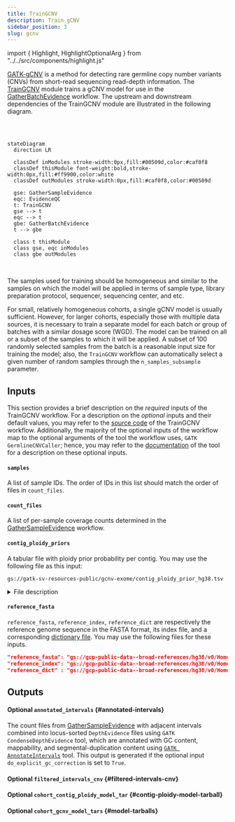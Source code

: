 ```yaml
---
title: TrainGCNV
description: Train gCNV
sidebar_position: 3
slug: gcnv
---
```


import { Highlight, HighlightOptionalArg } from "../../src/components/highlight.js"

[GATK-gCNV](https://www.nature.com/articles/s41588-023-01449-0)
is a method for detecting rare germline copy number variants (CNVs)
from short-read sequencing read-depth information.
The [TrainGCNV](https://github.com/broadinstitute/gatk-sv/blob/main/wdl/TrainGCNV.wdl)
module trains a gCNV model for use in the [GatherBatchEvidence](./gbe) workflow. 
The upstream and downstream dependencies of the TrainGCNV module are illustrated in the following diagram. 

<br/>

```mermaid

stateDiagram
  direction LR
  
  classDef inModules stroke-width:0px,fill:#00509d,color:#caf0f8
  classDef thisModule font-weight:bold,stroke-width:0px,fill:#ff9900,color:white
  classDef outModules stroke-width:0px,fill:#caf0f8,color:#00509d

  gse: GatherSampleEvidence
  eqc: EvidenceQC
  t: TrainGCNV
  gse --> t
  eqc --> t
  gbe: GatherBatchEvidence
  t --> gbe 
  
  class t thisModule
  class gse, eqc inModules
  class gbe outModules
```

<br/>


The samples used for training should be homogeneous and similar 
to the samples on which the model will be applied in terms of sample type, 
library preparation protocol, sequencer, sequencing center, and etc.


For small, relatively homogeneous cohorts, a single gCNV model is usually sufficient. 
However, for larger cohorts, especially those with multiple data sources, 
it is necessary to train a separate model for each batch or group of batches 
with a similar dosage score (WGD). 
The model can be trained on all or a subset of the samples to which it will be applied. 
A subset of 100 randomly selected samples from the batch is a reasonable 
input size for training the model; also, the `TrainGCNV` workflow can automatically select 
a given number of random samples through the `n_samples_subsample` parameter.


## Inputs

This section provides a brief description on the _required_ inputs of the TrainGCNV workflow.
For a description on the _optional_ inputs and their default values, you may refer to the 
[source code](https://github.com/broadinstitute/gatk-sv/blob/main/wdl/TrainGCNV.wdl) of the TrainGCNV workflow.
Additionally, the majority of the optional inputs of the workflow map to the optional arguments of the 
tool the workflow uses, `GATK GermlineCNVCaller`; hence, you may refer to the 
[documentation](https://gatk.broadinstitute.org/hc/en-us/articles/360040097712-GermlineCNVCaller) 
of the tool for a description on these optional inputs. 

#### `samples`
A list of sample IDs. 
The order of IDs in this list should match the order of files in `count_files`.

#### `count_files`
A list of per-sample coverage counts determined in the [GatherSampleEvidence](./gse#outputs) workflow.

#### `contig_ploidy_priors`
A tabular file with ploidy prior probability per contig. 
You may use the following file as this input:
    
```
gs://gatk-sv-resources-public/gcnv-exome/contig_ploidy_prior_hg38.tsv
```

<details>
  <summary>File description</summary>
  <p>
    This is a tabular file with the following columns: 
    <code>CONTIG_NAME</code>, <code>PLOIDY_PRIOR_0</code>, <code>PLOIDY_PRIOR_1</code>, 
    <code>PLOIDY_PRIOR_2</code>, <code>PLOIDY_PRIOR_3</code>.
  </p>
  <p>
    The <code>CONTIG_NAME</code> column lists contigs (e.g., <code>chr1</code>, <code>chrX</code>, 
    <code>chrY</code>, or <code>chrM</code>). 
    The <code>PLOIDY_PRIOR</code> columns refer to the copy number of the contig of interest 
    and represent the prior probability that the contig takes on that copy number in any given sample. 
    The values in each row should sum to one. 
    This file primarily specifies the sex chromosomes and the expected counts of <code>chrX</code> and 
    <code>chrY</code> for males and females. 
    For humans, autosomes are most likely to have a ploidy of 2, 
    though zero, one, or three copies are also possible but unlikely. 
    For <code>chrX</code>, ploidy 1 or 2 are equally likely, meaning no assumptions are made about the sample's sex, 
    and this tool often helps determine it. Please refer 
    to <a href="https://gatk.broadinstitute.org/hc/en-us/community/posts/360074399831-What-is-contig-ploidy-priors-table-and-how-to-make-it">this page</a> for 
    more details.
  </p>
</details>


#### `reference_fasta`
`reference_fasta`, `reference_index`, `reference_dict` are respectively the 
reference genome sequence in the FASTA format, its index file, and a corresponding 
[dictionary file](https://gatk.broadinstitute.org/hc/en-us/articles/360035531652-FASTA-Reference-genome-format).
You may use the following files for these inputs.

```json
"reference_fasta": "gs://gcp-public-data--broad-references/hg38/v0/Homo_sapiens_assembly38.fasta",
"reference_index": "gs://gcp-public-data--broad-references/hg38/v0/Homo_sapiens_assembly38.fasta.fai",
"reference_dict" : "gs://gcp-public-data--broad-references/hg38/v0/Homo_sapiens_assembly38.dict"
```


## Outputs

#### <HighlightOptionalArg>Optional</HighlightOptionalArg> `annotated_intervals` {#annotated-intervals}

The count files from [GatherSampleEvidence](./gse) with adjacent intervals combined into 
locus-sorted `DepthEvidence` files using `GATK CondenseDepthEvidence` tool, which are
annotated with GC content, mappability, and segmental-duplication content using 
[`GATK AnnotateIntervals`](https://gatk.broadinstitute.org/hc/en-us/articles/360041416652-AnnotateIntervals)
tool. This output is generated if the optional input `do_explicit_gc_correction` is set to `True`.

#### <HighlightOptionalArg>Optional</HighlightOptionalArg> `filtered_intervals_cnv` {#filtered-intervals-cnv}

#### <HighlightOptionalArg>Optional</HighlightOptionalArg> `cohort_contig_ploidy_model_tar` {#contig-ploidy-model-tarball}

#### <HighlightOptionalArg>Optional</HighlightOptionalArg> `cohort_gcnv_model_tars` {#model-tarballs}
